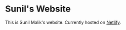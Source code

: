 # Sunil's Website

This is Sunil Malik's website. Currently hosted on [Netlify](http://sunilmalik.netlify.com).
